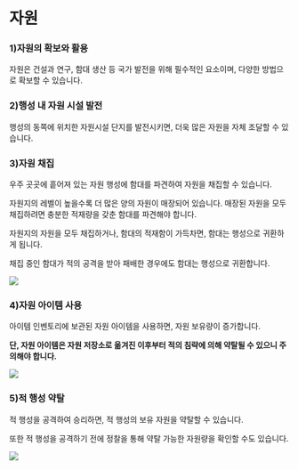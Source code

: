 # 자원

### 1)자원의 확보와 활용

 자원은 건설과 연구, 함대 생산 등 국가 발전을 위해 필수적인 요소이며, 다양한 방법으로 확보할 수 있습니다.



### 2)행성 내 자원 시설 발전

 행성의 동쪽에 위치한 자원시설 단지를 발전시키면, 더욱 많은 자원을 자체 조달할 수 있습니다.



### 3)자원 채집

 우주 곳곳에 흩어져 있는 자원 행성에 함대를 파견하여 자원을 채집할 수 있습니다.

자원지의 레벨이 높을수록 더 많은 양의 자원이 매장되어 있습니다. 매장된 자원을 모두 채집하려면 충분한 적재량을 갖춘 함대를 파견해야 합니다.

자원지의 자원을 모두 채집하거나, 함대의 적재함이 가득차면, 함대는 행성으로 귀환하게 됩니다.

채집 중인 함대가 적의 공격을 받아 패배한 경우에도 함대는 행성으로 귀환합니다.

![](https://s3.ap-northeast-2.amazonaws.com/an2img/guide/400_001ResourceType.png)



### 4)자원 아이템 사용

 아이템 인벤토리에 보관된 자원 아이템을 사용하면, 자원 보유량이 증가합니다.

**단, 자원 아이템은 자원 저장소로 옮겨진 이후부터 적의 침략에 의해 약탈될 수 있으니 주의해야 합니다.**

![](https://s3.ap-northeast-2.amazonaws.com/an2img/guide/400_004Inventory.png)



### 5)적 행성 약탈

 적 행성을 공격하여 승리하면, 적 행성의 보유 자원을 약탈할 수 있습니다.

또한 적 행성을 공격하기 전에 정찰을 통해 약탈 가능한 자원량을 확인할 수도 있습니다.

![](https://s3.ap-northeast-2.amazonaws.com/an2img/guide/400_005PlanetLoot.png)